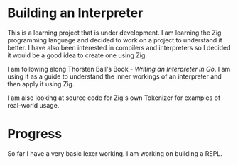 # Building an Interpreter

This is a learning project that is under development. I am learning the Zig programming language and decided to work on a project to understand it better. I have also been interested in compilers and interpreters so I decided it would be a good idea to create one using Zig.

I am following along Thorsten Ball's Book - *Writing an Interpreter in Go*. I am using it as a guide to understand the inner workings of an interpreter and then apply it using Zig.

I am also looking at source code for Zig's own Tokenizer for examples of real-world usage.

# Progress

So far I have a very basic lexer working. I am working on building a REPL.
